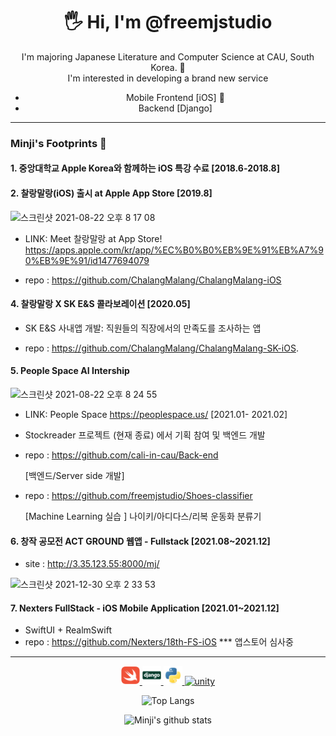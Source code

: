 

<div align=center><h1> 🖐️ Hi, I'm @freemjstudio </h1></div>
<div align=center>
  

I'm majoring Japanese Literature and Computer Science at CAU, South Korea. 🏫  
I'm interested in developing a brand new service
- Mobile Frontend [iOS] 📱
- Backend [Django]
  
 
</div>
 
 ---

### Minji's Footprints 👣

#### 1. 중앙대학교 Apple Korea와 함께하는 iOS 특강 수료 [2018.6-2018.8]
#### 2. 찰랑말랑(iOS) 출시 at Apple App Store [2019.8]

  ![스크린샷 2021-08-22 오후 8 17 08](https://user-images.githubusercontent.com/41604678/130353210-148d1060-fe03-4e44-9924-ff80e176661a.png)

  * LINK: Meet 찰랑말랑 at App Store!   https://apps.apple.com/kr/app/%EC%B0%B0%EB%9E%91%EB%A7%90%EB%9E%91/id1477694079

  * repo :  https://github.com/ChalangMalang/ChalangMalang-iOS



#### 4. 찰랑말랑 X SK E&S 콜라보레이션 [2020.05]
  
  * SK E&S 사내앱 개발: 직원들의 직장에서의 만족도를 조사하는 앱
  
  * repo :  https://github.com/ChalangMalang/ChalangMalang-SK-iOS. 

#### 5. People Space AI Intership

  <img width="318" alt="스크린샷 2021-08-22 오후 8 24 55" src="https://user-images.githubusercontent.com/41604678/130353303-3f8f3000-7343-405e-900f-1a54015817d2.png">

  * LINK: People Space https://peoplespace.us/ [2021.01- 2021.02]
   
  * Stockreader 프로젝트 (현재 종료) 에서 기획 참여 및 백엔드 개발 
   
  * repo : https://github.com/cali-in-cau/Back-end 
    
    [백엔드/Server side 개발]

  * repo : https://github.com/freemjstudio/Shoes-classifier 
       
     [Machine Learning 실습 ] 나이키/아디다스/리복 운동화 분류기
  
  #### 6. 창작 공모전 ACT GROUND 웹앱 - Fullstack [2021.08~2021.12]
  * site : http://3.35.123.55:8000/mj/

![스크린샷 2021-12-30 오후 2 33 53](https://user-images.githubusercontent.com/41604678/147725292-212990ca-619f-42d1-b7a0-29a39741a3cf.png)
  
  #### 7. Nexters FullStack - iOS Mobile Application [2021.01~2021.12]
  * SwiftUI + RealmSwift
  * repo : https://github.com/Nexters/18th-FS-iOS
*** 앱스토어 심사중
  

<div align=center>
 

 
  
</div>
 
---

<div align= center>
  
  
  
<a href="https://developer.apple.com/swift/" target="_blank"> <img src="https://raw.githubusercontent.com/devicons/devicon/master/icons/swift/swift-original.svg" alt="swift" width="30" height="30"/> </a> 
 <a href="https://www.djangoproject.com/" target="_blank"> <img src="https://raw.githubusercontent.com/devicons/devicon/master/icons/django/django-original.svg" alt="django" width="30" height="30"/>  <a href="https://www.python.org" target="_blank">
<img src="https://raw.githubusercontent.com/devicons/devicon/master/icons/python/python-original.svg" alt="python" width="30" height="30"/> </a> <a href="https://unity.com/" target="_blank"> <img src="https://www.vectorlogo.zone/logos/unity3d/unity3d-icon.svg" alt="unity" width="30" height="30"/> </a>


  
![Top Langs](https://github-readme-stats.vercel.app/api/top-langs/?username=freemjstudio&layout=compact&theme=dracula)

![Minji's github stats](https://github-readme-stats.vercel.app/api?username=freemjstudio&show_icons=true&theme=radical)

   </div>
 
